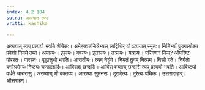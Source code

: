 ```yaml
---
index: 4.2.104
sutra: अव्ययात् त्यप्
vritti: kashika

---
```

अव्ययात् त्यप् प्रत्ययो भवति शैषिकः। अमेहक्वतसित्रेभ्यस् त्यद्विधिर् यो ऽव्ययात् स्मृतः। निनिर्भ्यां घ्रुवगत्योश्च प्रवेशो नियमे तथा। अमात्यः। इहत्यः। क्वत्यः। इतस्त्यः। तत्रत्यः। यत्रत्यः। परिगणनं किम्? औपरिष्टः पौरस्तः। पारस्तः। वृद्धात्तुधो भवति। आरातीयः। त्यब् नेर्घ्रुवे। नियतं घ्रुवम् नित्यम्। निसो गते। निर्गतो वर्णाश्रमेभ्यः निष्ट्यः चण्डालादिः। आविसश् छन्दसि। आविस् शब्दाच् छन्दसि त्यप् प्रत्ययो भवति। आविष्ट्यो वर्धते चारुरासु। अरण्याण् णो वक्तव्यः। आरण्याः सुमनसः। दूरादेत्यः। दूरेत्यः पथिकः। उत्तरादाहञ्। औत्तराहम्।